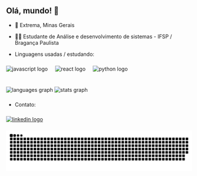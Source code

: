 ## Olá, mundo! 👋

- 📍 Extrema, Minas Gerais
- 👨‍🎓 Estudante de Análise e desenvolvimento de sistemas - IFSP / Bragança Paulista

- Linguagens usadas / estudando:

###

<div align="left">
  <img src="https://cdn.jsdelivr.net/gh/devicons/devicon/icons/javascript/javascript-original.svg" height="40" alt="javascript logo"  />
  <img width="12" />
  <img src="https://cdn.jsdelivr.net/gh/devicons/devicon/icons/react/react-original.svg" height="40" alt="react logo"  />
  <img width="12" />
  <img src="https://cdn.jsdelivr.net/gh/devicons/devicon/icons/python/python-original.svg" height="40" alt="python logo"  />
</div>

###

<br clear="both">

<div align="left">
  <img src="https://github-readme-stats.vercel.app/api/top-langs?username=IanSouza05&locale=en&hide_title=false&layout=compact&card_width=320&langs_count=5&theme=flag-india&hide_border=false&order=2" height="150" alt="languages graph"  />
  <img src="https://github-readme-stats.vercel.app/api?username=IanSouza05&hide_title=false&hide_rank=false&show_icons=true&include_all_commits=true&count_private=true&disable_animations=false&theme=flag-india&locale=en&hide_border=false&order=1" height="150" alt="stats graph"  />
</div>

###

- Contato: 

###

<div align="left" target="_blank">
  <a href="https://www.linkedin.com/in/ian-souza-88a303332/"/>
  <img src="https://cdn.jsdelivr.net/gh/devicons/devicon/icons/linkedin/linkedin-original.svg" height="40" alt="linkedin logo"/>
</div>

###

###

###
<picture align="center">
  <source media="(prefers-color-scheme: dark)" srcset="https://raw.githubusercontent.com/IanSouza05/IanSouza05/output/github-contribution-grid-snake-dark.svg">
  <source media="(prefers-color-scheme: light)" srcset="https://raw.githubusercontent.com/IanSouza05/IanSouza05/output/github-contribution-grid-snake-dark.svg">
  <img align="center" alt="github contribution grid snake animation" src="https://raw.githubusercontent.com/mari4souza/mari4souza/output/github-contribution-grid-snake.svg">
</picture>

